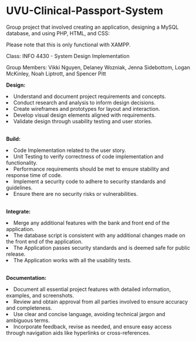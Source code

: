 # UVU-Clinical-Passport-System
Group project that involved creating an application, designing a MySQL database, and using PHP, HTML, and CSS:

Please note that this is only functional with XAMPP.

<p>Class: INFO 4430 - System Design Implementation</p>

<p>Group Members: Vikki Nguyen, Delaney Wozniak, Jenna Sidebottom, Logan McKinley, Noah Liptrott, and Spencer Pitt</p>

<p><b>Design:</b></p>
<li>Understand and document project requirements and concepts.</li>
<li>Conduct research and analysis to inform design decisions. </li>
<li>Create wireframes and prototypes for layout and interaction.</li>
<li>Develop visual design elements aligned with requirements.</li>
<li>Validate design through usability testing and user stories.</li>
<br>
<p><b>Build:</b></p>
<li>Code Implementation related to the user story.</li>
<li>Unit Testing to verify correctness of code implementation and functionality. </li>
<li>Performance requirements should be met to ensure stability and response time of code.</li>
<li>Implement a security code to adhere to security standards and guidelines.</li>
<li>Ensure there are no security risks or vulnerabilities.</li>
<br>
<p><b>Integrate:</b></p>
<li>Merge any additional features with the bank and front end of the application.</li>
<li>The database script is consistent with any  additional changes made on the front end of the application.</li>
<li>The Application passes security standards and is deemed safe for public release.</li>
<li>The Application works with all the usability tests.</li>
<br>
<p><b>Documentation:</b></p>
<li>Document all essential project features with detailed information, examples, and screenshots.</li>
<li>Review and obtain approval from all parties involved to ensure accuracy and completeness.</li>
<li>Use clear and concise language, avoiding technical jargon and ambiguous terms.</li>
<li>Incorporate feedback, revise as needed, and ensure easy access through navigation aids like hyperlinks or cross-references.</li>
